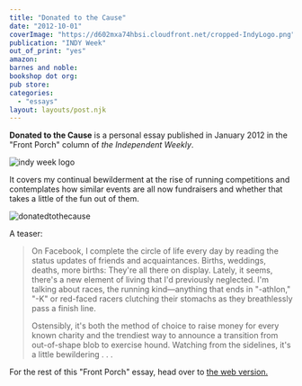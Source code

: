 ```yaml
---
title: "Donated to the Cause"
date: "2012-10-01"
coverImage: "https://d602mxa74hbsi.cloudfront.net/cropped-IndyLogo.png"
publication: "INDY Week"
out_of_print: "yes"
amazon:
barnes and noble:
bookshop dot org:
pub store:
categories:
  - "essays"
layout: layouts/post.njk
---
```


**Donated to the Cause** is a personal essay published in January 2012 in the "Front Porch" column of _the Independent Weekly_.

![indy week logo](https://d602mxa74hbsi.cloudfront.net/cropped-IndyLogo.png)


It covers my continual bewilderment at the rise of running competitions and contemplates how similar events are all now fundraisers and whether that takes a little of the fun out of them.

![](https://d2ypg8o05lff0b.cloudfront.net/wp-content/uploads/sites/3/pages/donatedtothecause1.jpg "donatedtothecause")

A teaser:

> On Facebook, I complete the circle of life every day by reading the status updates of friends and acquaintances. Births, weddings, deaths, more births: They're all there on display. Lately, it seems, there's a new element of living that I'd previously neglected. I'm talking about races, the running kind—anything that ends in "-athlon," "-K" or red-faced racers clutching their stomachs as they breathlessly pass a finish line.
>
> Ostensibly, it's both the method of choice to raise money for every known charity and the trendiest way to announce a transition from out-of-shape blob to exercise hound. Watching from the sidelines, it's a little bewildering . . .

For the rest of this "Front Porch" essay, head over to [the web version.](http://www.indyweek.com/indyweek/donated-to-the-cause/Content?oid=2748854 "Front Porch")
